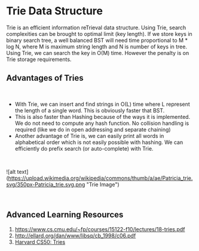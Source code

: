 # Trie Data Structure

Trie is an efficient information reTrieval data structure. Using Trie, search complexities can be brought to optimal limit (key length). If we store keys in binary search tree, a well balanced BST will need time proportional to M * log N, where M is maximum string length and N is number of keys in tree. Using Trie, we can search the key in O(M) time. However the penalty is on Trie storage requirements.
<br>

## Advantages of Tries

<br>

* With Trie, we can insert and find strings in O(L) time where L represent the length of a single word. This is obviously faster that BST. 
* This is also faster than Hashing because of the ways it is implemented. We do not need to compute any hash function. No collision handling is required (like we do in open addressing and separate chaining)
* Another advantage of Trie is, we can easily print all words in alphabetical order which is not easily possible with hashing.
We can efficiently do prefix search (or auto-complete) with Trie.

<br>

![alt text] (https://upload.wikimedia.org/wikipedia/commons/thumb/a/ae/Patricia_trie.svg/350px-Patricia_trie.svg.png "Trie Image")

<br>

## Advanced Learning Resources
1) https://www.cs.cmu.edu/~fp/courses/15122-f10/lectures/18-tries.pdf
2) http://ellard.org/dan/www/libsq/cb_1998/c06.pdf
3) [Harvard CS50: Tries](https://www.youtube.com/watch?v=TRg9DQFu0kU)
